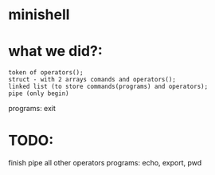 # minishell

# what we did?:

    token of operators();
    struct - with 2 arrays comands and operators();
    linked list (to store commands(programs) and operators);
    pipe (only begin)
    
  programs:
    exit

# TODO:

  finish pipe
  all other operators
  programs: echo, export, pwd
